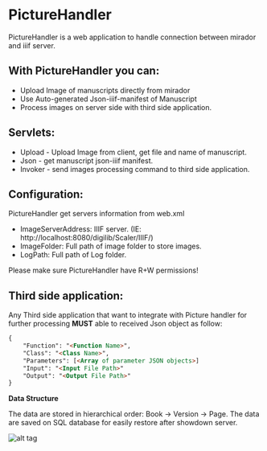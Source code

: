 PictureHandler
=======
PictureHandler is a web application to handle connection between mirador and iiif server. 

## With PictureHandler you can:
* Upload Image of manuscripts directly from mirador  
* Use Auto-generated Json-iiif-manifest of Manuscript
* Process images on server side with third side application.

## Servlets:

* Upload - Upload Image from client, get file and name of manuscript.
* Json - get manuscript json-iiif manifest.
* Invoker - send images processing command to third side application. 


## Configuration:
PictureHandler get servers information from web.xml 
* ImageServerAddress: IIIF server. (IE: http://localhost:8080/digilib/Scaler/IIIF/)
* ImageFolder: Full path of image folder to store images.
* LogPath: Full path of Log folder.

Please make sure PictureHandler have R+W permissions!

## Third side application:
Any Third side application that want to integrate with Picture handler for further processing **MUST** able to received Json object as follow:
```html
{
    "Function": "<Function Name>",
    "Class": "<Class Name>",
    "Parameters": [<Array of parameter JSON objects>]
    "Input": "<Input File Path>"
    "Output": "<Output File Path>"
}
```


**Data Structure**

The data are stored in hierarchical order: Book -> Version -> Page.
The data are saved on SQL database for easily restore after showdown server.
  
![alt tag](https://raw.githubusercontent.com/natan04/MiradorAndIIIFServer/master/support/datastructurePictureHandler.PNG)



